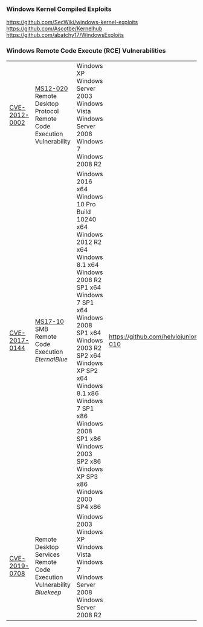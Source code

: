 ### Windows Kernel Compiled Exploits
https://github.com/SecWiki/windows-kernel-exploits
https://github.com/Ascotbe/Kernelhub
https://github.com/abatchy17/WindowsExploits

### Windows Remote Code Execute (RCE) Vulnerabilities  

| | | | |
|---|---|---|---|
|[CVE-2012-0002]()|[MS12-020](https://docs.microsoft.com/en-us/security-updates/securitybulletins/2012/ms12-020) Remote Desktop Protocol Remote Code Execution Vulnerability |Windows XP<br>Windows Server 2003<br>Windows Vista<br>Windows Server 2008<br>Windows 7<br>Windows 2008 R2 ||
|[CVE-2017-0144](https://cve.mitre.org/cgi-bin/cvename.cgi?name=CVE-2017-0144)|[MS17-10](https://docs.microsoft.com/en-us/security-updates/securitybulletins/2017/ms17-010) SMB Remote Code Execution *EternalBlue*| Windows 2016 x64<br>Windows 10 Pro Build 10240 x64<br>Windows 2012 R2 x64<br>Windows 8.1 x64<br>Windows 2008 R2 SP1 x64<br>Windows 7 SP1 x64<br>Windows 2008 SP1 x64<br>Windows 2003 R2 SP2 x64<br>Windows XP SP2 x64<br>Windows 8.1 x86<br>Windows 7 SP1 x86<br>Windows 2008 SP1 x86<br>Windows 2003 SP2 x86<br>Windows XP SP3 x86<br>Windows 2000 SP4 x86<br>|https://github.com/helviojunior/MS17-010|
|[CVE-2019-0708](https://cve.mitre.org/cgi-bin/cvename.cgi?name=CVE-2019-0708)|Remote Desktop Services Remote Code Execution Vulnerability  *Bluekeep* |Windows 2003<br>Windows XP<br>Windows Vista<br>Windows 7<br>Windows Server 2008<br>Windows Server 2008 R2|    |
